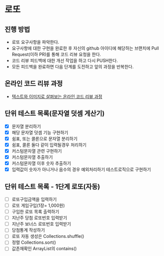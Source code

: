 # 로또
## 진행 방법
* 로또 요구사항을 파악한다.
* 요구사항에 대한 구현을 완료한 후 자신의 github 아이디에 해당하는 브랜치에 Pull Request(이하 PR)를 통해 코드 리뷰 요청을 한다.
* 코드 리뷰 피드백에 대한 개선 작업을 하고 다시 PUSH한다.
* 모든 피드백을 완료하면 다음 단계를 도전하고 앞의 과정을 반복한다.

## 온라인 코드 리뷰 과정
* [텍스트와 이미지로 살펴보는 온라인 코드 리뷰 과정](https://github.com/next-step/nextstep-docs/tree/master/codereview)


## 단위 테스트 목록(문자열 덧셈 게산기)
- [x] 문자열 분리하기
- [x] 해당 문자열 덧셈 기능 구현하기
- [x] 쉼표, 또는 콜론으로 문자열 분리하기
- [x] 쉼표, 콜론 둘다 같이 입력될경우 처리하기
- [x] 커스텀문자열 관련 구현하기
- [x] 커스텀문자열 추출하기
- [x] 커스텀문자열 이후 숫자 추출하기
- [x] 입력값이 숫자가 아니거나 음수의 경우 예외처리하기 테스트로직으로 구현하기 

## 단위 테스트 목록 - 1단계 로또(자동) 
- [ ] 로또구입금액을 입력하기
- [ ] 로또 게임구입(1장= 1,000원) 
- [ ] 구입한 로또 목록 출력하기
- [ ] 지난주 당첨 로또번호 입력받기
- [ ] 지난주 보너스 로또번호 입력받기
- [ ] 당첨통계 작성하기
- [ ] 로또 자동 생성은 Collections.shuffle()
- [ ] 정렬 Collections.sort()
- [ ] 값존재확인 ArrayList의 contains()